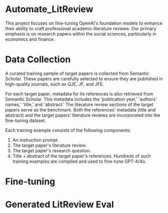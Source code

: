 # Automate_LitReview
This project focuses on fine-tuning OpenAI's foundation models to enhance their ability to craft professional academic literature reviews. Our primary emphasis is on research papers within the social sciences, particularly in economics and finance.

# Data Collection
A curated training sample of target papers is collected from Semantic Scholar. These papers are carefully selected to ensure they are published in high-quality journals, such as QJE, JF, and JFE.

For each target paper, metadata for its references is also retrieved from Semantic Scholar. This metadata includes the 'publication year,' 'authors' names,' 'title,' and 'abstract.' The literature review sections of the target papers serve as the benchmark. Both the references' metadata (title and abstract) and the target papers' literature reviews are incorporated into the fine-tuning dataset.

Each training example consists of the following components:

1. An instruction prompt.
2. The target paper's literature review.
3. The target paper's research question.
4. Title + abstract of the target paper's references.
Hundreds of such training examples are compiled and used to fine-tune GPT-4/4o.

# Fine-tuning 
# Generated LitReview Eval
